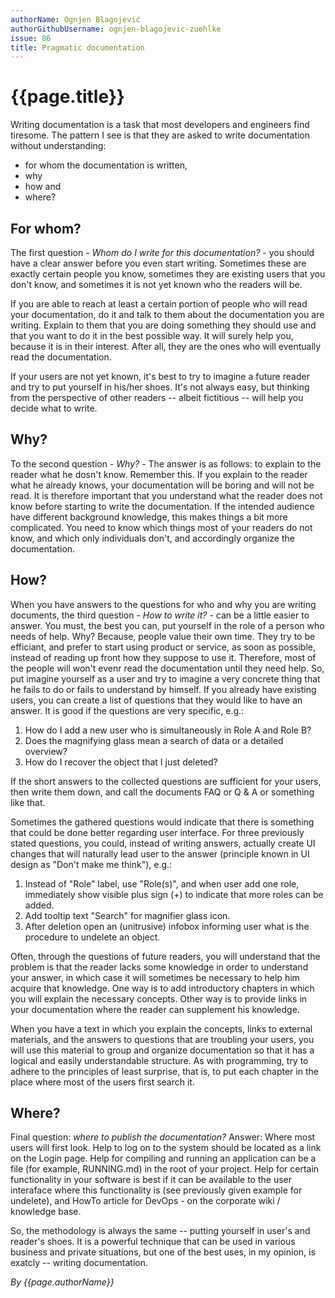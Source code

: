 ```yaml
---
authorName: Ognjen Blagojević
authorGithubUsername: ognjen-blagojevic-zuehlke
issue: 86
title: Pragmatic documentation
---
```

# {{page.title}}

Writing documentation is a task that most developers and engineers find
tiresome. The pattern I see is that they are asked to write documentation 
without understanding:
* for whom the documentation is written,
* why
* how and
* where?

## For whom?
  
The first question - _Whom do I write for this documentation?_ - you should
have a clear answer before you even start writing. Sometimes these are exactly
certain people you know, sometimes they are existing users that you don't 
know, and sometimes it is not yet known who the readers will be.

If you are able to reach at least a certain portion of people who will read
your documentation, do it and talk to them about the documentation you are
writing. Explain to them that you are doing something they should use and that
you want to do it in the best possible way. It will surely help you, because
it is in their interest. After all, they are the ones who will eventually read
the documentation.

If your users are not yet known, it's best to try to imagine a future reader
and try to put yourself in his/her shoes. It's not always easy, but thinking
from the perspective of other readers -- albeit fictitious -- will help you
decide what to write.

## Why?

To the second question - _Why?_ - The answer is as follows: to explain to the
reader what he dosn't know. Remember this. If you explain to the reader what
he already knows, your documentation will be boring and will not be read. It
is therefore important that you understand what the reader does not know
before starting to write the documentation. If the intended audience have
different background knowledge, this makes things a bit more complicated.
You need to know which
things most of your readers do not know, and which only individuals don't,
and accordingly organize the documentation.

## How?

When you have answers to the questions for who and why you are writing
documents, the third question - _How to write it?_ -
can be a little easier to answer. You must, the best you can, put yourself in
the role of a person who needs of help. Why? Because, people value their own
time. They try to be efficiant, and prefer to start using product or service,
as soon as possible, instead of reading up front how they suppose to use it.
Therefore, most of the people will won't evenr read the documentation
until they need help. So, put imagine yourself as a user and try to
imagine a very concrete thing that he fails to do or fails to
understand by himself. If you already have existing users, you can create
a list of questions that they would like to have an answer. It is good if the
questions are very specific, e.g.:

1. How do I add a new user who is simultaneously in Role A and Role B?
2. Does the magnifying glass mean a search of data or a detailed overview?
3. How do I recover the object that I just deleted?

If the short answers to the collected questions are sufficient for your
users, then write them down, and call the documents FAQ or Q & A or something
like that. 

Sometimes the gathered questions would indicate that there is something that 
could be done better regarding user interface. For three previously stated
questions, you could, instead of writing answers, actually create UI changes
that will naturally lead user to the answer (principle known in UI design as
"Don't make me think"), e.g.:

1. Instead of "Role" label, use "Role(s)", and when user add one role,
immediately show visible plus sign (+) to indicate that more roles can be 
added.
2. Add tooltip text "Search" for magnifier glass icon.
3. After deletion open an (unitrusive) infobox informing user what is the
procedure to undelete an object.

Often, through the questions of future readers, you will understand that the
problem is that the reader lacks some knowledge in order to understand your
answer, in which case it will sometimes be necessary to help him acquire that
knowledge. One way is to add introductory chapters in which you will explain
the necessary concepts. Other way
is to provide links in your documentation where the reader can supplement his
knowledge.

When you have a text in which you explain the concepts, links to external
materials, and the answers to questions that are troubling your users, you
will use this material to group and organize documentation so that it has a
logical and easily understandable structure. As with programming, try to
adhere to the principles of least surprise, that is, to put each chapter in
the place where most of the users first search it.

## Where?

Final question: _where to publish the documentation?_ Answer: Where most users
will first look. Help to log on to the system should be located as a link on
the Login page. Help for compiling and running an application can be a file
(for example, RUNNING.md) in the root of your project. Help for certain
functionality in your software is best if it can be available to the user
interaface where this functionality is (see previously given example for 
undelete), and HowTo article for DevOps - on the
corporate wiki / knowledge base.

So, the methodology is always the same -- putting yourself in user's and reader's
shoes. It is a powerful technique that can be used in various business and
private situations, but one of the best uses, in my opinion, is exatcly --
writing documentation.

*By {{page.authorName}}*

